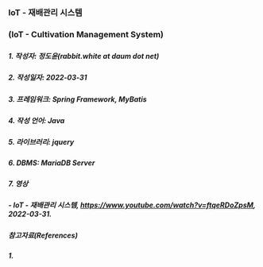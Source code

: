 ### IoT - 재배관리 시스템
### (IoT - Cultivation Management System)
###
##### 1. 작성자: 정도윤(rabbit.white at daum dot net) 
##### 2. 작성일자: 2022-03-31
##### 3. 프레임워크: Spring Framework, MyBatis
##### 4. 작성 언어: Java
##### 5. 라이브러리: jquery
##### 6. DBMS: MariaDB Server
##### 7. 영상
##### - IoT - 재배관리 시스템, https://www.youtube.com/watch?v=ftqeRDoZpsM, 2022-03-31.
##### 
##### 참고자료(References)
##### 1. 